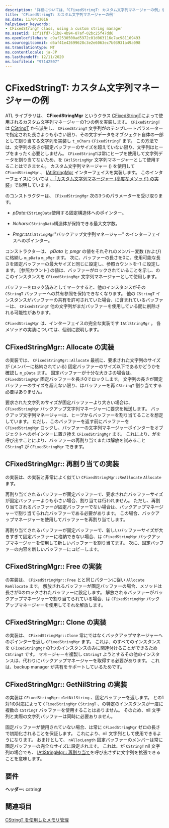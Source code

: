 ```yaml
---
description: '詳細については、「CFixedStringT: カスタム文字列マネージャーの例」を参照してください。'
title: 'CFixedStringT: カスタム文字列マネージャーの例'
ms.date: 11/04/2016
helpviewer_keywords:
- CFixedStringT class, using a custom string manager
ms.assetid: 1cf11fd7-51b8-4b94-87af-02bc25f47dd6
ms.openlocfilehash: c9af2530500ad5972c01d063116e7ac981109493
ms.sourcegitcommit: d6af41e42699628c3e2e6063ec7b03931a49a098
ms.translationtype: MT
ms.contentlocale: ja-JP
ms.lasthandoff: 12/11/2020
ms.locfileid: "97142507"
---
```

# <a name="cfixedstringt-example-of-a-custom-string-manager"></a>CFixedStringT: カスタム文字列マネージャーの例

ATL ライブラリは、 **CFixedStringMgr** というクラス [CFixedStringT](../atl-mfc-shared/reference/cfixedstringt-class.md)によって使用されるカスタム文字列マネージャーの1つの例を実装します。 `CFixedStringT` は [CStringT](../atl-mfc-shared/reference/cstringt-class.md) から派生し、 `CFixedStringT` 文字列がのテンプレートパラメーターで指定された長さよりも小さい限り、その文字データをオブジェクト自体の一部として割り当てる文字列を実装し `t_nChars` `CFixedStringT` ます。 この方法では、文字列の長さが固定バッファーのサイズを超えていない限り、文字列はヒープをまったく必要としません。 `CFixedStringT`は常にヒープを使用して文字列データを割り当てないため、を `CAtlStringMgr` 文字列マネージャーとして使用することはできません。 カスタム文字列マネージャー () を使用して `CFixedStringMgr` 、 [IAtlStringMgr](../atl-mfc-shared/reference/iatlstringmgr-class.md) インターフェイスを実装します。 このインターフェイスについては [、「カスタム文字列マネージャー (高度なメソッド) の実装](../atl-mfc-shared/implementation-of-a-custom-string-manager-advanced-method.md)」で説明しています。

のコンストラクターは、 `CFixedStringMgr` 次の3つのパラメーターを受け取ります。

- *pData:*`CStringData`使用する固定構造体へのポインター。

- *Nchars:*`CStringData`構造体が保持できる最大文字数。

- *Pmgr:*`IAtlStringMgr`"バックアップ文字列マネージャー" のインターフェイスへのポインター。

コンストラクターは、 *pData* と *pmgr* の値をそれぞれのメンバー変数 (および) に格納し `m_pData` `m_pMgr` ます。 次に、バッファーの長さを0に、使用可能な長さを固定バッファーの最大サイズと同じに設定し、参照カウントを-1 に設定します。 [参照カウント] の値は、バッファーがロックされていることを示し、のこのインスタンスを `CFixedStringMgr` 文字列マネージャーとして使用します。

バッファーをロック済みとしてマークすると、他のインスタンスがその `CStringT` バッファーへの共有参照を保持できなくなります。 他の `CStringT` インスタンスがバッファーの共有を許可されていた場合、に含まれているバッファーは、 `CFixedStringT` 他の文字列がまだバッファーを使用している間に削除される可能性があります。

`CFixedStringMgr` は、インターフェイスの完全な実装です `IAtlStringMgr` 。 各メソッドの実装については、個別に説明します。

## <a name="implementation-of-cfixedstringmgrallocate"></a>CFixedStringMgr:: Allocate の実装

の実装では、 `CFixedStringMgr::Allocate` 最初に、要求された文字列のサイズが (メンバーに格納されている) 固定バッファーのサイズ以下であるかどうかを確認し `m_pData` ます。 固定バッファーが十分な大きさの場合は、 `CFixedStringMgr` 固定バッファーを長さ0でロックします。 文字列の長さが固定バッファーのサイズを超えない限り、はバッファーを再 `CStringT` 割り当てする必要はありません。

要求された文字列のサイズが固定バッファーより大きい場合は、 `CFixedStringMgr` バックアップ文字列マネージャーに要求を転送します。 バックアップ文字列マネージャーは、ヒープからバッファーを割り当てることを想定しています。 ただし、このバッファーを返す前にバッファーを `CFixedStringMgr` ロックし、バッファーの文字列マネージャーポインターをオブジェクトへのポインターに置き換え `CFixedStringMgr` ます。 これにより、がを呼び出すことにより、バッファーの再割り当てまたは解放を試みること `CStringT` が `CFixedStringMgr` できます。

## <a name="implementation-of-cfixedstringmgrreallocate"></a>CFixedStringMgr:: 再割り当ての実装

の実装は、の実装と非常によく似てい `CFixedStringMgr::ReAllocate` `Allocate` ます。

再割り当てされるバッファーが固定バッファーで、要求されたバッファーサイズが固定バッファーよりも小さい場合、割り当ては行われません。 ただし、再割り当てされるバッファーが固定バッファーでない場合は、バックアップマネージャーで割り当てられたバッファーである必要があります。 この場合、バックアップマネージャーを使用してバッファーを再割り当てします。

再割り当てされるバッファーが固定バッファーで、新しいバッファーサイズが大きすぎて固定バッファーに格納できない場合、は `CFixedStringMgr` バックアップマネージャーを使用して新しいバッファーを割り当てます。 次に、固定バッファーの内容を新しいバッファーにコピーします。

## <a name="implementation-of-cfixedstringmgrfree"></a>CFixedStringMgr:: Free の実装

の実装は、 `CFixedStringMgr::Free` とと同じパターンに従い `Allocate` `ReAllocate` ます。 解放されるバッファーが固定バッファーの場合、メソッドは長さが0のロックされたバッファーに設定します。 解放されるバッファーがバックアップマネージャーで割り当てられている場合、は `CFixedStringMgr` バックアップマネージャーを使用してそれを解放します。

## <a name="implementation-of-cfixedstringmgrclone"></a>CFixedStringMgr:: Clone の実装

の実装は、 `CFixedStringMgr::Clone` 常にではなくバックアップマネージャーへのポインターを返し `CFixedStringMgr` ます。 これは、のすべてのインスタンスを `CFixedStringMgr` の1つのインスタンスのみに関連付けることができるため `CStringT` です。 マネージャーを複製し `CStringT` ようとするその他のインスタンスは、代わりにバックアップマネージャーを取得する必要があります。 これは、backup manager が共有をサポートしているためです。

## <a name="implementation-of-cfixedstringmgrgetnilstring"></a>CFixedStringMgr:: GetNilString の実装

の実装は `CFixedStringMgr::GetNilString` 、固定バッファーを返します。 との1対1の対応によって `CFixedStringMgr` `CStringT` 、の特定のインスタンスが一度に複数の `CStringT` バッファーを使用することはありません。 そのため、nil 文字列と実際の文字列バッファーは同時に必要ありません。

固定バッファーが使用されていない場合、は常に `CFixedStringMgr` ゼロの長さで初期化されることを保証します。 これにより、nil 文字列として使用できるようになります。 おまけとして、 `nAllocLength` 固定バッファーのメンバーは常に固定バッファーの完全なサイズに設定されます。 これは、が `CStringT` nil 文字列の場合でも、 [IAtlStringMgr:: 再割り当て](../atl-mfc-shared/reference/iatlstringmgr-class.md#reallocate)を呼び出さずに文字列を拡張できることを意味します。

## <a name="requirements"></a>要件

**ヘッダー:** cstringt

## <a name="see-also"></a>関連項目

[CStringT を使用したメモリ管理](../atl-mfc-shared/memory-management-with-cstringt.md)
